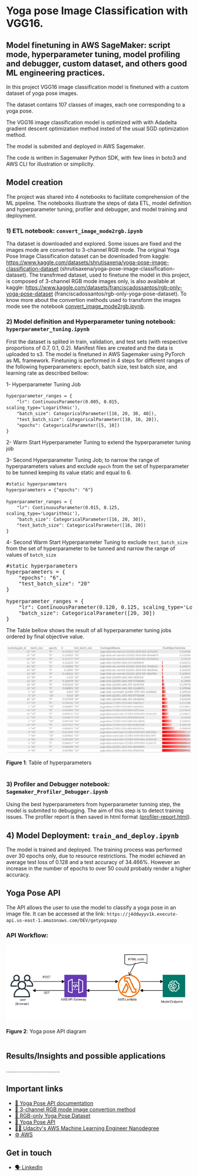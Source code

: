 # Yoga pose Image Classification with VGG16.
## Model finetuning in AWS SageMaker: script mode, hyperparameter tuning, model profiling and debugger, custom dataset, and others good ML engineering practices.

In this project VGG16 image classification model is finetuned with a custom dataset of yoga pose images.

The dataset contains 107 classes of images, each one corresponding to a yoga pose.

The VGG16 image classification model is optimized with with Adadelta gradient descent optimization method insted of the usual SGD optimization method.

The model is submited and deployed in AWS Sagemaker.

The code is written in Sagemaker Python SDK, with few lines in boto3 and AWS CLI for illustration or simplicity.

## Model creation
The project was shared into 4 notebooks to facilitate comprehension of the ML pipeline.
The notebooks illustrate the steps of data ETL, model definition and hyperparameter tuning, profiler and debugger, and model training and deployment.

### 1) ETL notebook: `convert_image_mode2rgb.ipynb`

Tha dataset is downloaded and explored. Some issues are fixed and the images mode are converted to 3-channel RGB mode.
The original Yoga Pose Image Classification dataset can be downloaded from kaggle:
https://www.kaggle.com/datasets/shrutisaxena/yoga-pose-image-classification-dataset (shrutisaxena/yoga-pose-image-classification-dataset).
The transfrmed dataset, used to finetune the model in this project, is composed of 3-channel RGB mode images only, is also available at kaggle: https://www.kaggle.com/datasets/franciscadossantos/rgb-only-yoga-pose-dataset (franciscadossantos/rgb-only-yoga-pose-dataset).
To know more about the convertion methods used to transform the images mode see the notebook [convert_image_mode2rgb.ipynb](./convert_image_mode2rgb.ipynb).


### 2) Model definition and Hyperparameter tuning notebook: `hyperparameter_tuning.ipynb`
First the dataset is splited in train, validation, and test sets (with respective proportions of 0.7, 0.1, 0.2). Manifest files are created and the data is uploaded to s3.
The model is finetuned in AWS Sagemaker using PyTorch as ML framework. Finetuning is performed in 4 steps for different ranges of the following hyperparameters: epoch, batch size, test batch size, and learning rate as described bellow:

1- Hyperparameter Tuning Job

```
hyperparameter_ranges = {
    "lr": ContinuousParameter(0.005, 0.015, scaling_type='Logarithmic'),
    "batch_size": CategoricalParameter([16, 20, 30, 40]),
    "test_batch_size": CategoricalParameter([10, 16, 20]),
    "epochs": CategoricalParameter([5, 10])
}
```

2- Warm Start Hyperparameter Tuning
to extend the hyperparameter tuning job

3- Second Hyperparameter Tuning Job;
to narrow the range of hyperparameters values and exclude `epoch` from the set of hyperparameter to be tunned keeping its value static and equal to 6.

```
#static hyperparameters
hyperparameters = {"epochs": "6"}

hyperparameter_ranges = {
    "lr": ContinuousParameter(0.015, 0.125, scaling_type='Logarithmic'),
    "batch_size": CategoricalParameter([16, 20, 30]),
    "test_batch_size": CategoricalParameter([16, 20])
}
```

4- Second Warm Start Hyperparameter Tuning
to exclude `test_batch_size` from the set of hyperparameter to be tunned and narrow the range of values of `batch_size`

<pre>
#static hyperparameters
hyperparameters = {
    "epochs": "6",
    "test_batch_size": "20"
}

hyperparameter_ranges = {
    "lr": ContinuousParameter(0.120, 0.125, scaling_type='Logarithmic'),
    "batch_size": CategoricalParameter([20, 30])
}
</pre>

The Table bellow shows the result of all hyperparameter tuning jobs ordered by final objective value.

![table of hyperparameters](./hyperparametertunning-table.jpeg)

**Figure 1**: Table of hyperparameters
<br />
<br />

### 3) Profiler and Debugger notebook: `Sagemaker_Profiler_Debugger.ipynb`
Using the best hyperparameters from hyperparameter tunning step, the model is submited to debugging. The aim of this step is to detect training issues.
The profiler report is then saved in html format ([profiler-report.html](https://fsoaresantos.github.io/yoga-pose-ICP-profiler-reports/profiler-report.html)).

## 4) Model Deployment: `train_and_deploy.ipynb`
The model is trained and deployed.
The training process was performed over 30 epochs only, due to resource restrictions.
The model achieved an average test loss of 0.128 and a test accuracy of 34.466%.
However an increase in the number of epochs to over 50 could probably render a higher accuracy.

## Yoga Pose API
The API allows the user to use the model to classify a yoga pose in an image file. It can be accessed at the link:
`https://j4ddwyyv1k.execute-api.us-east-1.amazonaws.com/DEV/getyogaapp`

### API Workflow:

![API diagram](./yoga-pose-api-diagram.png)

**Figure 2**: Yoga pose API diagram
<br />
<br />

## Results/Insights and possible applications
....................................


## Important links

* [:notebook: Yoga Pose API documentation](./yoga-pose-api.md)
* [:scroll: 3-channel RGB mode image convertion method](./convert_image_mode2rgb.ipynb)
* [:open_file_folder: RGB-only Yoga Pose Dataset](https://www.kaggle.com/datasets/franciscadossantos/rgb-only-yoga-pose-dataset)
* [:lotus_position: Yoga Pose API](https://j4ddwyyv1k.execute-api.us-east-1.amazonaws.com/DEV/getyogaapp)
* [:woman_student: Udacity's AWS Machine Learning Engineer Nanodegree](https://www.udacity.com/course/aws-machine-learning-engineer-nanodegree--nd189)
* [:gear: AWS](https://aws.amazon.com/)

## Get in touch

* [:speaking_head: LinkedIn](https://www.linkedin.com/in/francisca-dos-santos-bronner/)
